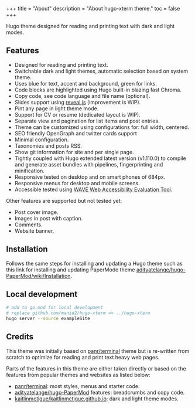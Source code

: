 +++
title = "About"
description = "About hugo-xterm theme."
toc = false
+++

Hugo theme designed for reading and printing text with dark and light modes.

Features
--------

* Designed for reading and printing text.
* Switchable dark and light themes, automatic selection based on system theme.
* Uses blue for text, accent and background, green for links.
* Code blocks are highlighted using Hugo built-in blazing fast Chroma.
* Copy code, see code language and file name (optional).
* Slides support using [reveal.js][4] (improvement is WIP).
* Pint any page in light theme mode.
* Support for CV or resume (dedicated layout is WIP).
* Separate view and pagination for list items and post entries.
* Theme can be customized using configurations for: full width, centered.
* SEO friendly OpenGraph and twitter cards support
* Minimal configuration.
* Taxonomies and posts RSS.
* Show git information for site and per single page.
* Tightly coupled with Hugo extended latest version (v1.110.0) to compile and
  generate asset bundles with pipelines, fingerprinting and minification.
* Responsive tested on desktop and on smart phones of 684px.
* Responsive menus for desktop and mobile screens.
* Accessible tested using [WAVE Web Accessibility Evaluation Tool][5].

Other features are supported but not tested yet:

* Post cover image.
* Images in post with caption.
* Comments.
* Website banner.

Installation
------------

Follows the same steps for installing and updating a Hugo theme such as this
link for installing and updating PaperMode theme
[adityatelange/hugo-PaperMod/wiki/Installation][6].

Local development
-----------------

```bash
# add to go.mod for local development
# replace github.com/manid2/hugo-xterm => ../hugo-xterm
hugo server --source exampleSite
```

Credits
-------

This theme was initially based on [panr/terminal][1] theme but is re-written
from scratch to optimize for reading and print text heavy web pages.

Parts of the features in this theme are either taken directly or based on the
features from popular themes and websites as listed below:

* [panr/terminal][1]: most styles, menus and starter code.
* [adityatelange/hugo-PaperMod][2] features: breadcrumbs and copy code.
* [kaitlinmctigue/kaitlinmctigue.github.io][3]: dark and light theme modes.

[1]: https://github.com/panr/hugo-theme-terminal
[2]: https://github.com/adityatelange/hugo-PaperMod
[3]: https://github.com/kaitlinmctigue/kaitlinmctigue.github.io
[4]: https://github.com/hakimel/reveal.js
[5]: https://wave.webaim.org/
[6]: https://github.com/adityatelange/hugo-PaperMod/wiki/Installation
